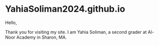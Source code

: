 # YahiaSoliman2024.github.io

Hello,

Thank you for visiting my site.
I am Yahia Soliman, a second grader at Al-Noor Academy in Sharon, MA.

